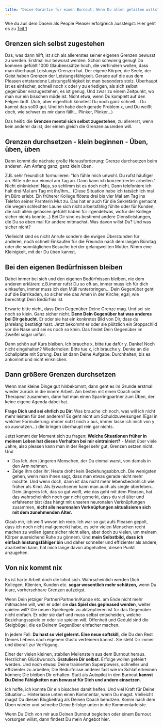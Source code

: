 ```yaml
---
title: "Deine Garantie für einen Burnout: Wenn Du allen gefallen willst. Teil 2"
---
```

Wie du aus dem Dasein als People Pleaser erfolgreich aussteigst: 
Hier geht es zu [Teil 1](/posts/)

## Grenzen sich selbst zugestehen
Das, was dann hilft, ist sich als allererstes seiner eigenen Grenzen bewusst zu werden. Erstmal nur bewusst werden. Schon schwierig genug! Da kommen gefühlt 1000 Glaubenssätze hoch, die verhindern wollen, dass man überhaupt Leistungs-Grenzen hat. Der eigene Körper, die Seele, der Geist haben Grenzen der Leistungsfähigkeit. Gerade auf die aus dem Pleasen entstandene Leistungsfähigkeit ist man besonders stolz. Überhaupt ist es einfacher, schnell noch x oder y zu erledigen, als sich selbst gegenüber einzugestehen, es ist genug. Und zwar zu einem Zeitpunkt, wo man nur ein bisschen müde ist. Nicht etwa, wenn Du komplett auf den Felgen läuft. (Ach, aber eigentlich könntest Du noch ganz schnell... Du kannst das so00 gut. Und ich habe doch gerade Problem x, und Du weißt doch, wie schwer es mir dann fällt... Plinker, Plinker...)

Das heißt: die **Grenzen mental sich selbst zugestehen**, zu allererst, wenn kein anderer da ist, der einem gleich die Grenzen ausreden will. 

## Grenzen durchsetzen - klein beginnen - Üben, üben, üben
Dann kommt die nächste große Herausforderung: Grenze durchsetzen beim anderen. Am Anfang ganz, ganz klein üben.  

Z.B. sehr freundlich formulieren: "Ich fühle mich unwohl. Du rufst häufiger an. Bitte rufe nur einmal am Tag an. Dann kann ich konzentrierter arbeiten." Nicht einknicken! Naja, so schlimm ist es doch nicht. Dann telefoniere ich halt drei Mal am Tag mit ihr/ihm... (Diese Situation habe ich tatsächlich mal im Büro erlebt. Ein früherer Kollege flötete drei bis vier Mal am Tag ins Telefon seiner Parnterin Mut zu. Das hat er auch für die Sekretärin gemacht, die wegen schlechter Laune sich nicht arbeitsfähig fühlte oder für Kunden, die sich allein gelassen gefühlt haben für irgendetwas, wofür der Kollege sicher nichts konnte...) Bei Dir sind es bestimmt andere Dienstleistungen, die Du so eben mal für andere mitmachst. Was davon willst Du? Und was sicher nicht?

Vielleicht sind es nicht Anrufe sondern die ewigen Überstunden für anderen, noch schnell Einkaufen für die Freundin nach dem langen Bürotag oder die sonntäglichen Besuche bei der gelangweilten Mutter. Nimm eine Kleinigkeit, mit der Du üben kannst. 

## Bei den eigenen Bedürfnissen bleiben
Dabei immer bei sich und den eigenen Bedürfnissen bleiben, nie dem anderen erklären: z.B.immer rufst Du so oft an, immer muss ich für dich einkaufen, immer muss ich den Müll runterbringen... Dein Gegenüber geht auf die Barrikaden, so sicher wie das Amen in der Kirche, egal, wie berechtigt Dein Bedürfnis ist. 

Erwarte bitte nicht, dass Dein Gegenüber Deine Grenze mag. Und sei sie noch so klein. Ganz sicher nicht. **Denn Dein Gegenüber hat was anderes bei Dir gebucht.** Er oder sie hat ein konkretes Bild von Dir, dass du jahrelang bestätigt hast. Jetzt bekommt er oder sie plötzlich ein Stoppschild vor die Nase und sei es noch so klein. Das findet Dein Gegenüber im Zweifel sogar unfair. 

Dann schön auf Kurs bleiben. Ich brauche x, bitte tue dafür y. Danke! Noch nicht eingehalten? Wiederholen: Bitte tue x, ich brauche y. Denke an die Schallplatte mit Sprung. Das ist dann Deine Aufgabe. Durchhalten, bis es ankommt und nicht einknicken.  

## Dann größere Grenzen durchsetzen
Wenn man kleine Dinge gut hinbekommt, dann geht es im Grunde erstmal wieder zurück in die innere Arbeit. Am besten mit einen Coach oder Therapeut zusammen, dann hat man einen Sparringpartner zum Üben, der keine eigene Agenda dabei hat. 

**Frage Dich und sei ehrlich zu Dir**: Was brauche ich noch, was will ich nicht mehr leisten für den anderen? Es geht nicht um Schuldzuweisungen (Egal in welcher Formulierung: immer nutzt mich x aus, immer lasse ich mich von y so ausnutzen...) die bringen überhaupt rein gar nichts. 

Jetzt kommt der Moment sich zu fragen: **Welche Situationen früher in meinem Leben hat dieses Verhalten bei mir eintrainiert?** - Meist über viele Jahre, also pleasen kann man in der Regel sehr gut, Grenzen setzen nicht. Und 

- Das Ich, den jüngeren Menschen, der Du einmal warst, von damals in den Arm nehmen. 
- Zeige ihm oder ihr: Heute droht kein Beziehungsabbruch. Die wenigsten gehen, wenn man ihnen sagt, dass man etwas gerade nicht mehr möchte. Und wenn doch, dann ist das nicht mehr lebensbedrohlich wie früher als Kind. Als Erwachsener kann man auch als single überleben... Dein jüngeres Ich, das so gut weiß, wie das geht mit dem Pleasen, hat das wahrscheinlich noch gar nicht gemerkt, dass du viel älter und erfahrener bist (das hängt mit unseren neuronalen Verknüpfungen zusammen, **nicht alle neuronalen Verknüpfungen aktualisieren sich mit dem zunehmenden Alter.**

Glaub mir, ich weiß wovon ich rede. Ich war so gut aufs Pleasen gepolt, dass ich noch nicht mal gemerkt habe, es sehr vielen Menschen recht machen zu wollen (ganz sicher nicht allen, aber doch zu vielen, um meinem Körper ausreichend Ruhe zu gönnen). Und **mein Selbstbild, dass ich einfach leistungsfähiger bin** und daher schneller und effizienter als andere, abarbeiten kann, hat mich lange davon abgehalten, diesen Punkt anzugehen. 

## Von nix kommt nix
Es ist harte Arbeit doch die lohnt sich. Wahrscheinlich werden Dich Kollegen, Klienten, Kunden etc. **sogar wesentlich mehr schätzen,** wenn Du klare, vorhersehbare Grenzen aufzeigst. 

Wenn Dein jetziger Partner/Partnerin/Kunde etc. am Ende nicht mehr mitmachen will, weil er oder sie **das Spiel des gepleased werden**, weiter spielen will? Die neuen Spielregeln zu aktzeptieren ist für das Gegenüber nicht einfach. Er oder sie darf und muss selbst entscheiden, welche Beziehungsspiele er oder sie spielen will. Offenheit und Geduld sind die Steigbügel, die es Deinem Gegenüber einfacher machen. 

In jedem Fall: **Du hast so viel gelernt. Eine neue softskill,** die Du den Rest Deines Lebens nach eigenem Gusto verfeinern kannst. Sie steht Dir immer und überall zur Verfügung.

Einer der vielen kleinen, stabilen Meilenstein aus dem Burnout heraus. Herzlichen Glückwunsch. **Gratuliere Dir selbst.** Erfolge wollen gefeiert werden.
Und noch etwas: Deine trainierten Superpowers, schneller und effizienter zu arbeiten; Die Bedürfnisse anderer fast wie im Schlaf erkennen können; Die bleiben Dir  erhalten. Statt als Autopilot in den Burnout **kannst Du Deine Fähigkeiten nun bewusst für Dich und andere einsetzen**. 

Ich hoffe, ich konnte Dir ein bisschen damit helfen. Und viel Kraft für Deine Situation... Hinterlasse unten einen Kommentar, wenn Du magst. Vielleicht magst Du diesen Blogbeitrag als Deinen Coach benutzen. Komm nach dem Üben wieder und schreibe Deine Erfolge unten in die Kommentarleiste. 

Wenn Du Dich von mir aus Deinen Burnout begleiten oder einem Burnout vorsorgen willst, dann findest Du mein Angebot hier.
